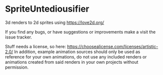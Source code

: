 # SpriteUntediousifier
3d renders to 2d sprites using https://love2d.org/

If you find any bugs, or have suggestions or improvements make a visit the issue tracker.

Stuff needs a license, so here: https://choosealicense.com/licenses/artistic-2.0/ In addition, example animation sources should only be used as reference for your own animations, do not use any included renders or animations created from said renders in your own projects without permission.
